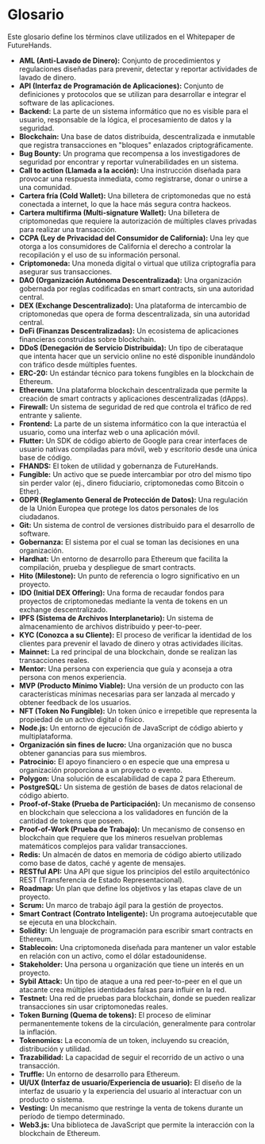 # Glosario

Este glosario define los términos clave utilizados en el Whitepaper de FutureHands.

* **AML (Anti-Lavado de Dinero):** Conjunto de procedimientos y regulaciones diseñadas para prevenir, detectar y reportar actividades de lavado de dinero.
* **API (Interfaz de Programación de Aplicaciones):** Conjunto de definiciones y protocolos que se utilizan para desarrollar e integrar el software de las aplicaciones.
* **Backend:** La parte de un sistema informático que no es visible para el usuario, responsable de la lógica, el procesamiento de datos y la seguridad.
* **Blockchain:** Una base de datos distribuida, descentralizada e inmutable que registra transacciones en "bloques" enlazados criptográficamente.
* **Bug Bounty:** Un programa que recompensa a los investigadores de seguridad por encontrar y reportar vulnerabilidades en un sistema.
* **Call to action (Llamada a la acción):** Una instrucción diseñada para provocar una respuesta inmediata, como registrarse, donar o unirse a una comunidad.
* **Cartera fría (Cold Wallet):** Una billetera de criptomonedas que no está conectada a internet, lo que la hace más segura contra hackeos.
* **Cartera multifirma (Multi-signature Wallet):** Una billetera de criptomonedas que requiere la autorización de múltiples claves privadas para realizar una transacción.
* **CCPA (Ley de Privacidad del Consumidor de California):** Una ley que otorga a los consumidores de California el derecho a controlar la recopilación y el uso de su información personal.
* **Criptomoneda:** Una moneda digital o virtual que utiliza criptografía para asegurar sus transacciones.
* **DAO (Organización Autónoma Descentralizada):** Una organización gobernada por reglas codificadas en smart contracts, sin una autoridad central.
* **DEX (Exchange Descentralizado):** Una plataforma de intercambio de criptomonedas que opera de forma descentralizada, sin una autoridad central.
* **DeFi (Finanzas Descentralizadas):** Un ecosistema de aplicaciones financieras construidas sobre blockchain.
* **DDoS (Denegación de Servicio Distribuida):** Un tipo de ciberataque que intenta hacer que un servicio online no esté disponible inundándolo con tráfico desde múltiples fuentes.
* **ERC-20:** Un estándar técnico para tokens fungibles en la blockchain de Ethereum.
* **Ethereum:** Una plataforma blockchain descentralizada que permite la creación de smart contracts y aplicaciones descentralizadas (dApps).
* **Firewall:** Un sistema de seguridad de red que controla el tráfico de red entrante y saliente.
* **Frontend:** La parte de un sistema informático con la que interactúa el usuario, como una interfaz web o una aplicación móvil.
* **Flutter:** Un SDK de código abierto de Google para crear interfaces de usuario nativas compiladas para móvil, web y escritorio desde una única base de código.
* **FHANDS:** El token de utilidad y gobernanza de FutureHands.
* **Fungible:** Un activo que se puede intercambiar por otro del mismo tipo sin perder valor (ej., dinero fiduciario, criptomonedas como Bitcoin o Ether).
* **GDPR (Reglamento General de Protección de Datos):** Una regulación de la Unión Europea que protege los datos personales de los ciudadanos.
* **Git:** Un sistema de control de versiones distribuido para el desarrollo de software.
* **Gobernanza:** El sistema por el cual se toman las decisiones en una organización.
* **Hardhat:** Un entorno de desarrollo para Ethereum que facilita la compilación, prueba y despliegue de smart contracts.
* **Hito (Milestone):** Un punto de referencia o logro significativo en un proyecto.
* **IDO (Initial DEX Offering):** Una forma de recaudar fondos para proyectos de criptomonedas mediante la venta de tokens en un exchange descentralizado.
* **IPFS (Sistema de Archivos Interplanetario):** Un sistema de almacenamiento de archivos distribuido y peer-to-peer.
* **KYC (Conozca a su Cliente):** El proceso de verificar la identidad de los clientes para prevenir el lavado de dinero y otras actividades ilícitas.
* **Mainnet:** La red principal de una blockchain, donde se realizan las transacciones reales.
* **Mentor:** Una persona con experiencia que guía y aconseja a otra persona con menos experiencia.
* **MVP (Producto Mínimo Viable):** Una versión de un producto con las características mínimas necesarias para ser lanzada al mercado y obtener feedback de los usuarios.
* **NFT (Token No Fungible):** Un token único e irrepetible que representa la propiedad de un activo digital o físico.
* **Node.js:** Un entorno de ejecución de JavaScript de código abierto y multiplataforma.
* **Organización sin fines de lucro:** Una organización que no busca obtener ganancias para sus miembros.
* **Patrocinio:** El apoyo financiero o en especie que una empresa u organización proporciona a un proyecto o evento.
* **Polygon:** Una solución de escalabilidad de capa 2 para Ethereum.
* **PostgreSQL:** Un sistema de gestión de bases de datos relacional de código abierto.
* **Proof-of-Stake (Prueba de Participación):** Un mecanismo de consenso en blockchain que selecciona a los validadores en función de la cantidad de tokens que poseen.
* **Proof-of-Work (Prueba de Trabajo):** Un mecanismo de consenso en blockchain que requiere que los mineros resuelvan problemas matemáticos complejos para validar transacciones.
* **Redis:** Un almacén de datos en memoria de código abierto utilizado como base de datos, caché y agente de mensajes.
* **RESTful API:** Una API que sigue los principios del estilo arquitectónico REST (Transferencia de Estado Representacional).
* **Roadmap:** Un plan que define los objetivos y las etapas clave de un proyecto.
* **Scrum:** Un marco de trabajo ágil para la gestión de proyectos.
* **Smart Contract (Contrato Inteligente):** Un programa autoejecutable que se ejecuta en una blockchain.
* **Solidity:** Un lenguaje de programación para escribir smart contracts en Ethereum.
* **Stablecoin:** Una criptomoneda diseñada para mantener un valor estable en relación con un activo, como el dólar estadounidense.
* **Stakeholder:** Una persona u organización que tiene un interés en un proyecto.
* **Sybil Attack:** Un tipo de ataque a una red peer-to-peer en el que un atacante crea múltiples identidades falsas para influir en la red.
* **Testnet:** Una red de pruebas para blockchain, donde se pueden realizar transacciones sin usar criptomonedas reales.
* **Token Burning (Quema de tokens):** El proceso de eliminar permanentemente tokens de la circulación, generalmente para controlar la inflación.
* **Tokenomics:** La economía de un token, incluyendo su creación, distribución y utilidad.
* **Trazabilidad:** La capacidad de seguir el recorrido de un activo o una transacción.
* **Truffle:** Un entorno de desarrollo para Ethereum.
* **UI/UX (Interfaz de usuario/Experiencia de usuario):** El diseño de la interfaz de usuario y la experiencia del usuario al interactuar con un producto o sistema.
* **Vesting:** Un mecanismo que restringe la venta de tokens durante un período de tiempo determinado.
* **Web3.js:** Una biblioteca de JavaScript que permite la interacción con la blockchain de Ethereum.
